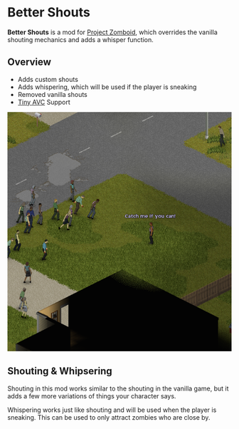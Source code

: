 # Better Shouts

__Better Shouts__ is a mod for [Project Zomboid](http://projectzomboid.com/), which overrides the vanilla shouting mechanics and adds a whisper function.

## Overview

- Adds custom shouts
- Adds whispering, which will be used if the player is sneaking 
- Removed vanilla shouts
- [Tiny AVC](https://github.com/blind-coder/pz-tiny_avc) Support

![preview](https://raw.githubusercontent.com/rm-code/better-shouts/master/RMBetterShouts/poster.png)

## Shouting & Whipsering

Shouting in this mod works similar to the shouting in the vanilla game, but it adds a few more variations of things your character says.

Whispering works just like shouting and will be used when the player is sneaking. This can be used to only attract zombies who are close by.